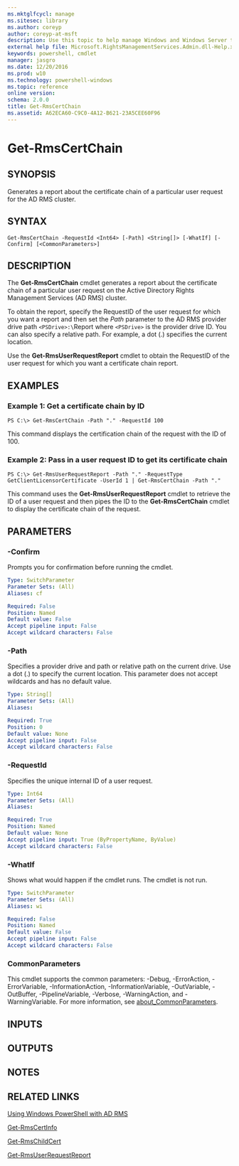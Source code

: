 ```yaml
---
ms.mktglfcycl: manage
ms.sitesec: library
ms.author: coreyp
author: coreyp-at-msft
description: Use this topic to help manage Windows and Windows Server technologies with Windows PowerShell.
external help file: Microsoft.RightsManagementServices.Admin.dll-Help.xml
keywords: powershell, cmdlet
manager: jasgro
ms.date: 12/20/2016
ms.prod: w10
ms.technology: powershell-windows
ms.topic: reference
online version: 
schema: 2.0.0
title: Get-RmsCertChain
ms.assetid: A62ECA60-C9C0-4A12-B621-23A5CEE60F96
---
```


# Get-RmsCertChain

## SYNOPSIS
Generates a report about the certificate chain of a particular user request for the AD RMS cluster.

## SYNTAX

```
Get-RmsCertChain -RequestId <Int64> [-Path] <String[]> [-WhatIf] [-Confirm] [<CommonParameters>]
```

## DESCRIPTION
The **Get-RmsCertChain** cmdlet generates a report about the certificate chain of a particular user request on the Active Directory Rights Management Services (AD RMS) cluster.

To obtain the report, specify the RequestID of the user request for which you want a report and then set the *Path* parameter to the AD RMS provider drive path `<PSDrive>:\`Report where `<PSDrive>` is the provider drive ID.
You can also specify a relative path.
For example, a dot (.) specifies the current location.

Use the **Get-RmsUserRequestReport** cmdlet to obtain the RequestID of the user request for which you want a certificate chain report.

## EXAMPLES

### Example 1: Get a certificate chain by ID
```
PS C:\> Get-RmsCertChain -Path "." -RequestId 100
```

This command displays the certification chain of the request with the ID of 100.

### Example 2: Pass in a user request ID to get its certificate chain
```
PS C:\> Get-RmsUserRequestReport -Path "." -RequestType GetClientLicensorCertificate -UserId 1 | Get-RmsCertChain -Path "."
```

This command uses the **Get-RmsUserRequestReport** cmdlet to retrieve the ID of a user request and then pipes the ID to the **Get-RmsCertChain** cmdlet to display the certificate chain of the request.

## PARAMETERS

### -Confirm
Prompts you for confirmation before running the cmdlet.

```yaml
Type: SwitchParameter
Parameter Sets: (All)
Aliases: cf

Required: False
Position: Named
Default value: False
Accept pipeline input: False
Accept wildcard characters: False
```

### -Path
Specifies a provider drive and path or relative path on the current drive.
Use a dot (.) to specify the current location.
This parameter does not accept wildcards and has no default value.

```yaml
Type: String[]
Parameter Sets: (All)
Aliases: 

Required: True
Position: 0
Default value: None
Accept pipeline input: False
Accept wildcard characters: False
```

### -RequestId
Specifies the unique internal ID of a user request.

```yaml
Type: Int64
Parameter Sets: (All)
Aliases: 

Required: True
Position: Named
Default value: None
Accept pipeline input: True (ByPropertyName, ByValue)
Accept wildcard characters: False
```

### -WhatIf
Shows what would happen if the cmdlet runs.
The cmdlet is not run.

```yaml
Type: SwitchParameter
Parameter Sets: (All)
Aliases: wi

Required: False
Position: Named
Default value: False
Accept pipeline input: False
Accept wildcard characters: False
```

### CommonParameters
This cmdlet supports the common parameters: -Debug, -ErrorAction, -ErrorVariable, -InformationAction, -InformationVariable, -OutVariable, -OutBuffer, -PipelineVariable, -Verbose, -WarningAction, and -WarningVariable. For more information, see [about_CommonParameters](http://go.microsoft.com/fwlink/?LinkID=113216).

## INPUTS

## OUTPUTS

## NOTES

## RELATED LINKS

[Using Windows PowerShell with AD RMS](http://go.microsoft.com/fwlink/?LinkId=136806)

[Get-RmsCertInfo](./Get-RmsCertInfo.md)

[Get-RmsChildCert](./Get-RmsChildCert.md)

[Get-RmsUserRequestReport](./Get-RmsUserRequestReport.md)

